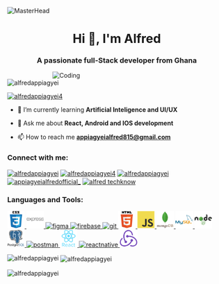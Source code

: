  ![MasterHead](https://lh6.googleusercontent.com/proxy/DIDZPZxs96bYWtOkLILMWcSr5hBuXlnyYXqBhfqn4o_h_bFu9th9IqB0DvW8O--KwyJ2HBHNmm6j5z50PJDX5Oy9_0WJG7V19ZaUOXr5VNgLHyJCDd5pmQRKrGMXSvM)
<h1 align="center">Hi 👋, I'm Alfred</h1>
<h3 align="center">A passionate full-Stack developer from Ghana</h3>
<img align="right" width="400" alt="Coding" src="https://cdn.dribbble.com/users/1162077/screenshots/3848914/programmer.gif" />

<p align="left"> <img src="https://komarev.com/ghpvc/?username=alfredappiagyei&label=Profile%20views&color=0e75b6&style=flat" alt="alfredappiagyei" /> </p>

<p align="left"> <a href="https://twitter.com/alfredappiagyei4" target="blank"><img src="https://img.shields.io/twitter/follow/alfredappiagyei4?logo=twitter&style=for-the-badge" alt="alfredappiagyei4" /></a> </p>

- 🌱 I’m currently learning **Artificial Inteligence and UI/UX**

- 💬 Ask me about **React, Android and IOS development**

- 📫 How to reach me **appiagyeialfred815@gmail.com**

<h3 align="left">Connect with me:</h3>
<p align="left">
<a href="https://codepen.io/alfredappiagyei" target="blank"><img align="center" src="https://raw.githubusercontent.com/rahuldkjain/github-profile-readme-generator/master/src/images/icons/Social/codepen.svg" alt="alfredappiagyei" height="30" width="40" /></a>
<a href="https://twitter.com/alfredappiagyei4" target="blank"><img align="center" src="https://raw.githubusercontent.com/rahuldkjain/github-profile-readme-generator/master/src/images/icons/Social/twitter.svg" alt="alfredappiagyei4" height="30" width="40" /></a>
<a href="https://linkedin.com/in/alfredappiagyei" target="blank"><img align="center" src="https://raw.githubusercontent.com/rahuldkjain/github-profile-readme-generator/master/src/images/icons/Social/linked-in-alt.svg" alt="alfredappiagyei" height="30" width="40" /></a>
<a href="https://instagram.com/appiagyeialfredofficial_" target="blank"><img align="center" src="https://raw.githubusercontent.com/rahuldkjain/github-profile-readme-generator/master/src/images/icons/Social/instagram.svg" alt="appiagyeialfredofficial_" height="30" width="40" /></a>
<a href="https://www.youtube.com/c/alfred techknow" target="blank"><img align="center" src="https://raw.githubusercontent.com/rahuldkjain/github-profile-readme-generator/master/src/images/icons/Social/youtube.svg" alt="alfred techknow" height="30" width="40" /></a>
</p>

<h3 align="left">Languages and Tools:</h3>
<p align="left"> <a href="https://www.w3schools.com/css/" target="_blank" rel="noreferrer"> <img src="https://raw.githubusercontent.com/devicons/devicon/master/icons/css3/css3-original-wordmark.svg" alt="css3" width="40" height="40"/> </a> <a href="https://expressjs.com" target="_blank" rel="noreferrer"> <img src="https://raw.githubusercontent.com/devicons/devicon/master/icons/express/express-original-wordmark.svg" alt="express" width="40" height="40"/> </a> <a href="https://www.figma.com/" target="_blank" rel="noreferrer"> <img src="https://www.vectorlogo.zone/logos/figma/figma-icon.svg" alt="figma" width="40" height="40"/> </a> <a href="https://firebase.google.com/" target="_blank" rel="noreferrer"> <img src="https://www.vectorlogo.zone/logos/firebase/firebase-icon.svg" alt="firebase" width="40" height="40"/> </a> <a href="https://git-scm.com/" target="_blank" rel="noreferrer"> <img src="https://www.vectorlogo.zone/logos/git-scm/git-scm-icon.svg" alt="git" width="40" height="40"/> </a> <a href="https://www.w3.org/html/" target="_blank" rel="noreferrer"> <img src="https://raw.githubusercontent.com/devicons/devicon/master/icons/html5/html5-original-wordmark.svg" alt="html5" width="40" height="40"/> </a> <a href="https://developer.mozilla.org/en-US/docs/Web/JavaScript" target="_blank" rel="noreferrer"> <img src="https://raw.githubusercontent.com/devicons/devicon/master/icons/javascript/javascript-original.svg" alt="javascript" width="40" height="40"/> </a> <a href="https://www.mongodb.com/" target="_blank" rel="noreferrer"> <img src="https://raw.githubusercontent.com/devicons/devicon/master/icons/mongodb/mongodb-original-wordmark.svg" alt="mongodb" width="40" height="40"/> </a> <a href="https://www.mysql.com/" target="_blank" rel="noreferrer"> <img src="https://raw.githubusercontent.com/devicons/devicon/master/icons/mysql/mysql-original-wordmark.svg" alt="mysql" width="40" height="40"/> </a> <a href="https://nodejs.org" target="_blank" rel="noreferrer"> <img src="https://raw.githubusercontent.com/devicons/devicon/master/icons/nodejs/nodejs-original-wordmark.svg" alt="nodejs" width="40" height="40"/> </a> <a href="https://www.postgresql.org" target="_blank" rel="noreferrer"> <img src="https://raw.githubusercontent.com/devicons/devicon/master/icons/postgresql/postgresql-original-wordmark.svg" alt="postgresql" width="40" height="40"/> </a> <a href="https://postman.com" target="_blank" rel="noreferrer"> <img src="https://www.vectorlogo.zone/logos/getpostman/getpostman-icon.svg" alt="postman" width="40" height="40"/> </a> <a href="https://reactjs.org/" target="_blank" rel="noreferrer"> <img src="https://raw.githubusercontent.com/devicons/devicon/master/icons/react/react-original-wordmark.svg" alt="react" width="40" height="40"/> </a> <a href="https://reactnative.dev/" target="_blank" rel="noreferrer"> <img src="https://reactnative.dev/img/header_logo.svg" alt="reactnative" width="40" height="40"/> </a> <a href="https://redux.js.org" target="_blank" rel="noreferrer"> <img src="https://raw.githubusercontent.com/devicons/devicon/master/icons/redux/redux-original.svg" alt="redux" width="40" height="40"/> </a> </p>

<p><img align="left" src="https://github-readme-stats.vercel.app/api/top-langs?username=alfredappiagyei&show_icons=true&locale=en&layout=compact" alt="alfredappiagyei" /></p>

<p>&nbsp;<img align="center" src="https://github-readme-stats.vercel.app/api?username=alfredappiagyei&show_icons=true&locale=en" alt="alfredappiagyei" /></p>

<p><img align="center" src="https://github-readme-streak-stats.herokuapp.com/?user=alfredappiagyei&" alt="alfredappiagyei" /></p>
